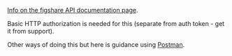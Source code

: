 [Info on the figshare API documentation page](https://docs.figshare.com/#stats_breakdown).

Basic HTTP authorization is needed for this (separate from auth token - get it from support).

Other ways of doing this but here is guidance using [Postman](https://www.postman.com/home).


